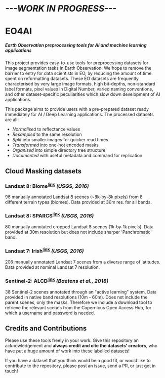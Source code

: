 # *---WORK IN PROGRESS---*

# EO4AI
##### *Earth Observation preprocessing tools for AI and machine learning applications*

This project provides easy-to-use tools for preprocessing datasets for image segmentation tasks in Earth Observation. We hope to remove the barrier to entry for data scientists in EO, by reducing the amount of time spent on reformatting datasets. These EO datasets are frequently characterised by very large image formats, high bit-depths, non-standard label formats, pixel values in Digital Number, varied naming conventions, and other dataset-specific peculiarities which slow down development of AI applications.

This package aims to provide users with a pre-prepared dataset ready immediately for AI / Deep Learning applications. The processed datasets are all:
- *Normalised* to reflectance values
- *Resampled* to the same resolution
- *Split* into smaller images for quicker read times
- *Transformed* into one-hot encoded masks
- *Organised* into simple directory tree structure
- *Documented* with useful metadata and command for replication

## Cloud Masking datasets

### **Landsat 8: Biome**<sup>[link](https://landsat.usgs.gov/landsat-8-cloud-cover-assessment-validation-data)</sup>  *(USGS, 2016)*
96 manually annotated Landsat 8 scenes (~8k-by-8k pixels) from 8 different terrain types (biomes). Data provided at 30m res. for all bands.

### **Landsat 8: SPARCS**<sup>[link](https://www.usgs.gov/land-resources/nli/landsat/spatial-procedures-automated-removal-cloud-and-shadow-sparcs-validation)</sup> *(USGS, 2016)*
80 manually annotated cropped Landsat 8 scenes (1k-by-1k pixels). Data provided at 30m resolution but does not include sharper 'Panchromatic' band.

### **Landsat 7: Irish**<sup>[link](https://www.usgs.gov/land-resources/nli/landsat/spatial-procedures-automated-removal-cloud-and-shadow-sparcs-validation)</sup> *(USGS, 2016)*
206 manually annotated Landsat 7 scenes from a diverse range of latitudes. Data provided at nominal Landsat 7 resolution.

### **Sentinel-2: ALCD**<sup>[link](https://zenodo.org/record/1460961#.XYCTRzYzaHt)</sup> *(Baetens et al., 2018)*
38 Sentinel-2 scenes annotated through an "active learning" system. Data provided in native band resolutions (10m - 60m). Does not include the parent scenes, only the masks. Therefore we include a download tool to retrieve the relevant scenes from the Copernicus Open Access Hub, for which a username and password is needed.



## Credits and Contributions

Please use these tools freely in your work. Give this repository an acknowledgement and **always credit and cite the datasets' creators**, who have put a huge amount of work into these labelled datasets!

If you have a dataset that you think would be a good fit, or would like to contribute to the repository, please post an issue, send a PR, or just get in touch!
